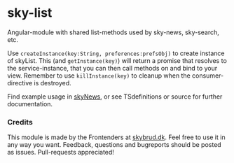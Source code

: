 # sky-list

Angular-module with shared list-methods used by sky-news, sky-search, etc.

Use `createInstance(key:String, preferences:prefsObj)` to create instance of skyList. This (and `getInstance(key)`) will return a promise that resolves to the service-instance, that you can then call methods on and bind to your view. 
Remember to use `killInstance(key)` to cleanup when the consumer-directive is destroyed. 

Find example usage in [skyNews](https://github.com/skybrud/sky-news), or see TSdefinitions or source for further documentation.

### Credits

This module is made by the Frontenders at [skybrud.dk](http://www.skybrud.dk/). Feel free to use it in any way you want. Feedback, questions and bugreports should be posted as issues. Pull-requests appreciated!

